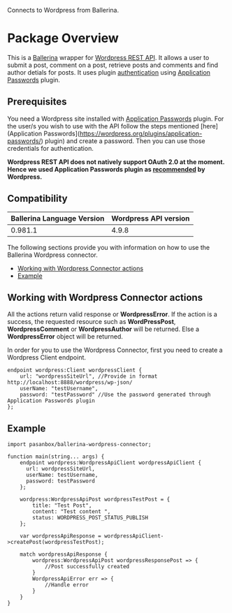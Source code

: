 Connects to Wordpress from Ballerina.

# Package Overview
This is a [Ballerina](http://ballerina.io) wrapper for [Wordpress REST API](https://developer.wordpress.org/rest-api/).
It allows a user to submit a post, comment on a post, retrieve posts and comments and find author detials for posts.
It uses plugin [authentication](https://developer.wordpress.org/rest-api/using-the-rest-api/authentication/) using [Application Passwords](https://wordpress.org/plugins/application-passwords/) plugin.

## Prerequisites
You need a Wordpress site installed with [Application Passwords](https://wordpress.org/plugins/application-passwords/) plugin.
For the user/s you wish to use with the API follow the steps mentioned [here](Application Passwords](https://wordpress.org/plugins/application-passwords/) plugin) and create a password. Then you can use those credentials for authentication.

**Wordpress REST API does not natively support OAuth 2.0 at the moment. Hence we used Application Passwords plugin as [recommended](https://developer.wordpress.org/rest-api/using-the-rest-api/authentication/#authentication-plugins) by Wordpress.**

## Compatibility
| Ballerina Language Version | Wordpress API version  |
| -------------------------- | --------------------   |
| 0.981.1                    | 4.9.8                  |


The following sections provide you with information on how to use the Ballerina Wordpress connector.

- [Working with Wordpress Connector actions](#working-with-wordpress-connector-actions)
- [Example](#example)


## Working with Wordpress Connector actions

All the actions return valid response or **WordpressError**. If the action is a success, the requested resource such as **WordPressPost**, **WordpressComment** or **WordpressAuthor** will be returned. Else a **WordpressError** object will be returned.

In order for you to use the Wordpress Connector, first you need to create a Wordpress Client endpoint.

```ballerina
endpoint wordpress:Client wordpressClient {
    url: "wordpressSiteUrl", //Provide in format http://localhost:8888/wordpress/wp-json/
    userName: "testUsername",
    password: "testPassword" //Use the password generated through Application Passwords plugin
};
```

## Example

```ballerina
import pasanbox/ballerina-wordpress-connector;

function main(string... args) {
    endpoint wordpress:WordpressApiClient wordpressApiClient {
      url: wordpressSiteUrl,
      userName: testUsername,
      password: testPassword   
    };

    wordpress:WordpressApiPost wordpressTestPost = {
        title: "Test Post",
        content: "Test content ",
        status: WORDPRESS_POST_STATUS_PUBLISH
    };

    var wordpressApiResponse = wordpressApiClient->createPost(wordpressTestPost);

    match wordpressApiResponse {
        wordpress:WordpressApiPost wordpressResponsePost => {
            //Post successfully created
        }
        WordpressApiError err => {
            //Handle error
        }
    }
}
```

